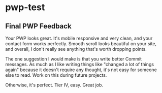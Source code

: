 # pwp-test



## Final PWP Feedback

Your PWP looks great. It's mobile responsive and very clean, and your contact form works perfectly. Smooth scroll looks beautiful on your site, and overall, I don't really see anything that's worth dropping points.

The one suggestion I would make is that you write better Commit messages. As much as I like writing things like "changed a lot of things again" because it doesn't require any thought, it's not easy for someone else to read. Work on this during future projects.

Otherwise, it's perfect. Tier IV, easy. Great job.
